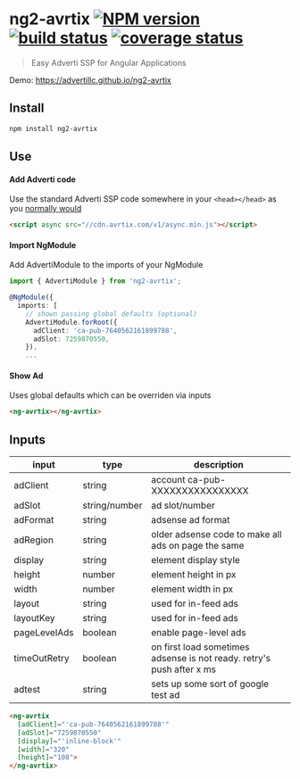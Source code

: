 # ng2-avrtix [![NPM version][npm-image]][npm-url] [![build status][travis-img]][travis-url] [![coverage status][coverage-img]][coverage-url]

[npm-image]: https://img.shields.io/npm/v/ng2-avrtix.svg
[npm-url]: https://npmjs.org/package/ng2-avrtix
[travis-img]: https://travis-ci.org/AdvertiLLC/ng2-avrtix.svg?branch=master
[travis-url]: https://travis-ci.org/AdvertiLLC/ng2-avrtix
[coverage-img]: https://codecov.io/gh/AdvertiLLC/ng2-avrtix/branch/master/graph/badge.svg
[coverage-url]: https://codecov.io/gh/AdvertiLLC/ng2-avrtix

> Easy Adverti SSP for Angular Applications

Demo: https://advertillc.github.io/ng2-avrtix

## Install

```bash
npm install ng2-avrtix
```

## Use

#### Add Adverti code

Use the standard Adverti SSP code somewhere in your `<head></head>` as you [normally would]()

```html
<script async src="//cdn.avrtix.com/v1/async.min.js"></script>
```

#### Import NgModule

Add AdvertiModule to the imports of your NgModule

```typescript
import { AdvertiModule } from 'ng2-avrtix';

@NgModule({
  imports: [
    // shown passing global defaults (optional)
    AdvertiModule.forRoot({
      adClient: 'ca-pub-7640562161899788',
      adSlot: 7259870550,
    }),
    ...
```

#### Show Ad

Uses global defaults which can be overriden via inputs

```html
<ng-avrtix></ng-avrtix>
```

## Inputs

| input        | type          | description                                                           |
| ------------ | ------------- | --------------------------------------------------------------------- |
| adClient     | string        | account ca-pub-XXXXXXXXXXXXXXXX                                       |
| adSlot       | string/number | ad slot/number                                                        |
| adFormat     | string        | adsense ad format                                                     |
| adRegion     | string        | older adsense code to make all ads on page the same                   |
| display      | string        | element display style                                                 |
| height       | number        | element height in px                                                  |
| width        | number        | element width in px                                                   |
| layout       | string        | used for in-feed ads                                                  |
| layoutKey    | string        | used for in-feed ads                                                  |
| pageLevelAds | boolean       | enable page-level ads                                                 |
| timeOutRetry | boolean       | on first load sometimes adsense is not ready. retry's push after x ms |
| adtest       | string        | sets up some sort of google test ad                                   |

```html
<ng-avrtix
  [adClient]="'ca-pub-7640562161899788'"
  [adSlot]="7259870550"
  [display]="'inline-block'"
  [width]="320"
  [height]="108">
</ng-avrtix>
```
